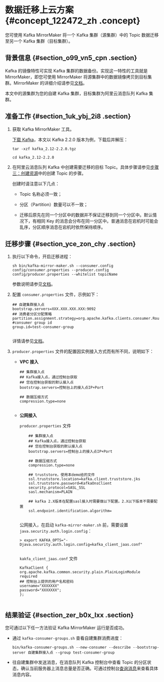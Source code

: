 # 数据迁移上云方案 {#concept_122472_zh .concept}

您可使用 Kafka MirrorMaker 将一个 Kafka 集群（源集群）中的 Topic 数据迁移至另一个 Kafka 集群（目标集群）。

## 背景信息 {#section_o99_vn5_cpn .section}

Kafka 的镜像特性可实现 Kafka 集群的数据备份。实现这一特性的工具就是 MirrorMaker，即您可使用 MirrorMaker 将源集群中的数据镜像拷贝到目标集群。MirrorMaker 的详细介绍请参见[文档](https://cwiki.apache.org/confluence/pages/viewpage.action?pageId=27846330)。

本文中的源集群为您的自建 Kafka 集群，目标集群为阿里云消息队列 Kafka 集群。

## 准备工作 {#section_1uk_ybj_2i8 .section}

1.  获取 Kafka MirrorMaker 工具。

    [下载 Kafka](http://kafka.apache.org/downloads)，本文以 Kafka 2.2.0 版本为例，下载后并解压：

    `tar -xzf kafka_2.12-2.2.0.tgz`

    `cd kafka_2.12-2.2.0`

2.  在阿里云消息队列 Kafka 中创建需要迁移的目标 Topic。具体步骤请参见[步骤三：创建资源](../../../../cn.zh-CN/快速入门/步骤三：创建资源.md#)中的创建 Topic 的步骤。

    创建时请注意以下几点：

    -   Topic 名称必须一致；

    -   分区（Partition）数量可以不一致；

    -   迁移后原先在同一个分区中的数据并不保证迁移到同一个分区中。默认情况下，有相同 Key 的消息会分布在同一分区中。普通消息在宕机时可能会乱序，分区顺序消息在宕机时依然保持顺序。


## 迁移步骤 {#section_yce_zon_chy .section}

1.  执行以下命令，开启迁移进程：

    `sh bin/kafka-mirror-maker.sh --consumer.config config/consumer.properties --producer.config config/producer.properties --whitelist topicName`

    参数说明请参见[文档](https://cwiki.apache.org/confluence/pages/viewpage.action?pageId=27846330)。

2.  配置 `consumer.properties` 文件，示例如下：

    ``` {#codeblock_dbm_1hn_tga .language-java}
    ## 自建集群接入点
    bootstrap.servers=XXX.XXX.XXX.XXX:9092
    ## 消费者分区分配策略
    partition.assignment.strategy=org.apache.kafka.clients.consumer.RoundRobinAssignor
    #consumer group id
    group.id=test-consumer-group
    						
    ```

    详情请参见[文档](https://kafka.apache.org/documentation/#consumerconfigs)。

3.  `producer.properties` 文件的配置因实例接入方式而有所不同，说明如下：

    -   **VPC 接入**

        ``` {#codeblock_k27_gw3_3rl .language-java}
        ## 集群接入点
        ## Kafka接入点，通过控制台获取
        ## 您在控制台获取的默认接入点
        bootstrap.servers=控制台上的接入点IP+Port
        
        ## 数据压缩方式
        compression.type=none
        								
        ```

    -   **公网接入**

        `producer.properties` 文件

        ``` {#codeblock_k77_a9u_ii3 .language-java}
            ## 集群接入点
            ## Kafka接入点，通过控制台获取
            ## 您在控制台获取的默认接入点
            bootstrap.servers=控制台上的接入点IP+Port
        
            ## 数据压缩方式
            compression.type=none
        
            ## truststore，使用本demo给的文件
            ssl.truststore.location=kafka.client.truststore.jks
            ssl.truststore.password=KafkaOnsClient
            security.protocol=SASL_SSL
            sasl.mechanism=PLAIN
        
            ## kafka 2.X版本在配置sasl接入时需要做以下配置。2.X以下版本不需要配置
            ssl.endpoint.identification.algorithm=
        								
        ```

        公网接入，在启动 `kafka-mirror-maker.sh` 前，需要设置`java.security.auth.login.config`：

        ``` {#codeblock_2hj_p0a_b8z .language-java}
        > export KAFKA_OPTS="-Djava.security.auth.login.config=kafka_client_jaas.conf"
        								
        ```

        `kakfa_client_jaas.conf` 文件

        ``` {#codeblock_7xm_sa7_ull .language-java}
        KafkaClient {
        org.apache.kafka.common.security.plain.PlainLoginModule required
        ## 控制台上提供的用户名和密码
        username="XXXXXXX"
        password="XXXXXXX";
        };
        								
        ```


## 结果验证 {#section_zer_b0x_lxx .section}

您可通过以下任一方法验证 Kafka MirrorMaker 运行是否成功。

-   通过 `kafka-consumer-groups.sh` 查看自建集群消费进度：

    `bin/kafka-consumer-groups.sh --new-consumer --describe --bootstrap-server 自建集群接入点 --group test-consumer-group`

-   往自建集群中发送消息，在消息队列 Kafka 控制台中查看 Topic 的分区状态，确认当前服务器上消息总量是否正确。可通过控制台[查询消息](../../../../cn.zh-CN/用户指南/控制台使用指南/查询消息.md#)来查看具体消息内容。


